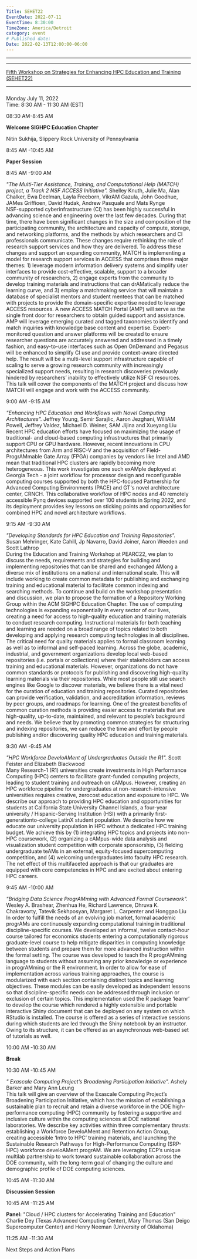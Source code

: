 ```yaml
---
Title: SEHET22
EventDate: 2022-07-11
EventTime: 8:30:00
TimeZone: America/Detroit
category: event
# Published date:
Date: 2022-02-13T12:00:00-06:00
---
```

---
---

[Fifth Workshop on Strategies for Enhancing HPC Education and Training (SEHET22)](https://web.cvent.com/event/7b4eff30-d151-4cf4-91f0-b68c4a6c88c9/websitePage:645d57e4-75eb-4769-b2c0-f201a0bfc6ce)

  

-----------------------------------------------------------------------------------------------------------------------------------------------------------------------------------------------------------

### 

Monday July 11, 2022  
Time: 8:30 AM - 11:30 AM (EST)

08:30 AM-8:45 AM

**Welcome SIGHPC Education Chapter**  
  
Nitin Sukhija, Slippery Rock University of Pennsylvania

8:45 AM -10:45 AM

**Paper Session**

8:45 AM -9:00 AM

_"The Multi-Tier Assistance, Training, and Computational Help (MATCH) project, a Track 2 NSF ACCESS Initiative"._ Shelley Knuth, Julie Ma, Alan Chalker, Ewa Deelman, Layla Freeborn, VikrAM Gazula, John Goodhue, JAMes Griffioen, David Hudak, Andrew Pasquale and Mats Rynge  
NSF-supported cyberinfrastructure (CI) has been highly successful in advancing science and engineering over the last few decades. During that time, there have been significant changes in the size and composition of the participating community, the architecture and capacity of compute, storage, and networking platforms, and the methods by which researchers and CI professionals communicate. These changes require rethinking the role of research support services and how they are delivered. To address these changes and support an expanding community, MATCH is implementing a model for research support services in ACCESS that comprises three major themes: 1) leverage modern information delivery systems and simplify user interfaces to provide cost-effective, scalable, support to a broader community of researchers, 2) engage experts from the community to develop training materials and instructions that can drAMatically reduce the learning curve, and 3) employ a matchmaking service that will maintain a database of specialist mentors and student mentees that can be matched with projects to provide the domain-specific expertise needed to leverage ACCESS resources. A new ACCESS MATCH Portal (AMP) will serve as the single front door for researchers to obtain guided support and assistance. AMP will leverage emerging curated and tagged taxonomies to identify and match inquiries with knowledge base content and expertise. Expert-monitored question and answer platforms will be created to ensure researcher questions are accurately answered and addressed in a timely fashion, and easy-to-use interfaces such as Open OnDemand and Pegasus will be enhanced to simplify CI use and provide context-aware directed help. The result will be a multi-level support infrastructure capable of scaling to serve a growing research community with increasingly specialized support needs, resulting in research discoveries previously hindered by researchers’ inability to effectively utilize NSF CI resources. This talk will cover the components of the MATCH project and discuss how MATCH will engage and work with the ACCESS community.

9:00 AM -9:15 AM

_"Enhancing HPC Education and Workflows with Novel Computing Architectures"._ Jeffrey Young, Semir Sarajlic, Aaron Jezghani, WilliAM Powell, Jeffrey Valdez, Michael D. Weiner, SAM Jijina and Xueyang Liu  
Recent HPC education efforts have focused on maximizing the usage of traditional- and cloud-based computing infrastructures that primarily support CPU or GPU hardware. However, recent innovations in CPU architectures from Arm and RISC-V and the acquisition of Field-ProgrAMmable Gate Array (FPGA) companies by vendors like Intel and AMD mean that traditional HPC clusters are rapidly becoming more heterogeneous. This work investigates one such exAMple deployed at Georgia Tech - a joint workflow for processor design and reconfigurable computing courses supported by both the HPC-focused Partnership for Advanced Computing Environments (PACE) and GT's novel architecture center, CRNCH. This collaborative workflow of HPC nodes and 40 remotely accessible Pynq devices supported over 100 students in Spring 2022, and its deployment provides key lessons on sticking points and opportunities for combined HPC and novel architecture workflows.

9:15 AM -9:30 AM

_"Developing Standards for HPC Education and Training Repositories"._ Susan Mehringer, Kate Cahill, Jp Navarro, David Joiner, Aaron Weeden and Scott Lathrop  
During the Education and Training Workshop at PEARC22, we plan to discuss the needs, requirements and strategies for building and implementing repositories that can be shared and exchanged AMong a diverse mix of institutions on a national and international scale. This will include working to create common metadata for publishing and exchanging training and educational material to facilitate common indexing and searching methods. To continue and build on the workshop presentation and discussion, we plan to propose the formation of a Repository Working Group within the ACM SIGHPC Education Chapter. The use of computing technologies is expanding exponentially in every sector of our lives, creating a need for access to high-quality education and training materials to conduct research computing. Instructional materials for both teaching and learning are needed on a broad range of topics related to both developing and applying research computing technologies in all disciplines. The critical need for quality materials applies to formal classroom learning as well as to informal and self-paced learning. Across the globe, academic, industrial, and government organizations develop local web-based repositories (i.e. portals or collections) where their stakeholders can access training and educational materials. However, organizations do not have common standards or protocols for publishing and discovering high-quality learning materials via their repositories. While most people still use search engines like Google to discover materials, we believe there is a vital need for the curation of education and training repositories. Curated repositories can provide verification, validation, and accreditation information, reviews by peer groups, and roadmaps for learning. One of the greatest benefits of common curation methods is providing easier access to materials that are high-quality, up-to-date, maintained, and relevant to people’s background and needs. We believe that by promoting common strategies for structuring and indexing repositories, we can reduce the time and effort by people publishing and/or discovering quality HPC education and training materials.

9:30 AM -9:45 AM

_"HPC Workforce DeveloAMent of Undergraduates Outside the R1"._ Scott Feister and Elizabeth Blackwood  
Many Research-1 (R1) universities create investments in High Performance Computing (HPC) centers to facilitate grant-funded computing projects, leading to student training and outreach on cAMpus. However, creating an HPC workforce pipeline for undergraduates at non-research-intensive universities requires creative, zerocost education and exposure to HPC. We describe our approach to providing HPC education and opportunities for students at California State University Channel Islands, a four-year university / Hispanic-Serving Institution (HSI) with a primarily first-generationto-college LatinX student population. We describe how we educate our university population in HPC without a dedicated HPC training budget. We achieve this by (1) integrating HPC topics and projects into non-HPC coursework, (2) organizing a cAMpus-wide data analysis and visualization student competition with corporate sponsorship, (3) fielding undergraduate teAMs in an external, equity-focused supercomputing competition, and (4) welcoming undergraduates into faculty HPC research. The net effect of this multifaceted approach is that our graduates are equipped with core competencies in HPC and are excited about entering HPC careers.

9:45 AM -10:00 AM

_"Bridging Data Science ProgrAMming with Advanced Formal Coursework"._ Wesley A. Brashear, Zhenhua He, Richard Lawrence, Dhruva K. Chakravorty, Tatevik Sekhposyan, Margaret L. Carpenter and Honggao Liu  
In order to fulfill the needs of an evolving job market, formal academic progrAMs are continuously expanding computational training in traditional discipline-specific courses. We developed an informal, twelve contact-hour course tailored for economics students entering a computationally rigorous graduate-level course to help mitigate disparities in computing knowledge between students and prepare them for more advanced instruction within the formal setting. The course was developed to teach the R progrAMming language to students without assuming any prior knowledge or experience in progrAMming or the R environment. In order to allow for ease of implementation across various training approaches, the course is modularized with each section containing distinct topics and learning objectives. These modules can be easily developed as independent lessons so that discipline-specific needs can be addressed through inclusion or exclusion of certain topics. This implementation used the R package ‘learnr’ to develop the course which rendered a highly extensible and portable interactive Shiny document that can be deployed on any system on which RStudio is installed. The course is offered as a series of interactive sessions during which students are led through the Shiny notebook by an instructor. Owing to its structure, it can be offered as an asynchronous web-based set of tutorials as well.

10:00 AM -10:30 AM

**Break**

10:30 AM -10:45 AM

_" Exascale Computing Project’s Broadening Participation Initiative"._ Ashely Barker and Mary Ann Leung  
This talk will give an overview of the Exascale Computing Project’s Broadening Participation Initiative, which has the mission of establishing a sustainable plan to recruit and retain a diverse workforce in the DOE high-performance computing (HPC) community by fostering a supportive and inclusive culture within the computing sciences at DOE national laboratories. We describe key activities within three complementary thrusts: establishing a Workforce DeveloAMent and Retention Action Group, creating accessible ‘Intro to HPC’ training materials, and launching the Sustainable Research Pathways for High-Performance Computing (SRP-HPC) workforce develoAMent progrAM. We are leveraging ECP’s unique multilab partnership to work toward sustainable collaboration across the DOE community, with the long-term goal of changing the culture and demographic profile of DOE computing sciences.

10:45 AM -11:30 AM

**Discussion Session**

10:45 AM -11:25 AM

**Panel:** "Cloud / HPC clusters for Accelerating Training and Education"  
Charlie Dey (Texas Advanced Computing Center), Mary Thomas (San Deigo Supercomputer Center) and Henry Neeman (University of Oklahoma)

11:25 AM -11:30 AM

Next Steps and Action Plans
